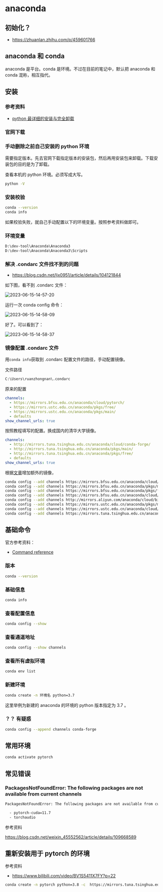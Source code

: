 # anaconda

## 初始化？

- https://zhuanlan.zhihu.com/p/459601766

## anaconda 和 conda

anaconda 是平台。conda 是环境。不过在目前的笔记中，默认把 anaconda 和 conda 混称，相互指代。

## 安装

### 参考资料

- [python 最详细的安装与完全卸载](https://blog.csdn.net/hgnuxc_1993/article/details/114675594)

### 官网下载

### 手动删除之前自己安装的 python 环境

需要指定版本。先去官网下载指定版本的安装包，然后再用安装包来卸载。下载安装包的目的是为了卸载。

查看本机的 python 环境。必须写成大写。

```bash
python -V
```

### 安装校验

```bash
conda --version
conda info
```

如果校验失败，就自己手动配置以下的环境变量。按照参考资料做即可。

### 环境变量

```bash
D:\dev-tool\Anaconda\Anaconda3
D:\dev-tool\Anaconda\Anaconda3\Scripts
```

### 解决 .condarc 文件找不到的问题

- https://blog.csdn.net/ljx0951/article/details/104121844

如下图，看不到 .condarc 文件：

![2023-06-15-14-57-20](https://cdn.jsdelivr.net/gh/RuanZhongNan/img-store/img/2023-06-15-14-57-20.jpg)

运行一次 conda config 命令：

![2023-06-15-14-58-09](https://cdn.jsdelivr.net/gh/RuanZhongNan/img-store/img/2023-06-15-14-58-09.jpg)

好了。可以看到了：

![2023-06-15-14-58-37](https://cdn.jsdelivr.net/gh/RuanZhongNan/img-store/img/2023-06-15-14-58-37.jpg)

### 镜像配置 .condarc 文件

用`conda info`获取到 .condarc 配置文件的路径，手动配置镜像。

文件路径

```bash
C:\Users\ruanzhongnan\.condarc
```

原来的配置

```yaml
channels:
  - https://mirrors.bfsu.edu.cn/anaconda/cloud/pytorch/
  - https://mirrors.ustc.edu.cn/anaconda/pkgs/free/
  - https://mirrors.ustc.edu.cn/anaconda/pkgs/main/
  - defaults
show_channel_urls: true
```

按照教程填写的配置。换成国内的清华大学镜像。

```yaml
channels:
  - http://mirrors.tuna.tsinghua.edu.cn/anaconda/cloud/conda-forge/
  - http://mirrors.tuna.tsinghua.edu.cn/anaconda/pkgs/main/
  - http://mirrors.tuna.tsinghua.edu.cn/anaconda/pkgs/free/
  - defaults
show_channel_urls: true
```

根据[文章](https://blog.csdn.net/weixin_42001274/article/details/127209878)增加额外的镜像，

```bash
conda config --add channels https://mirrors.bfsu.edu.cn/anaconda/cloud/conda-forge/
conda config --add channels https://mirrors.bfsu.edu.cn/anaconda/pkgs/main/
conda config --add channels https://mirrors.bfsu.edu.cn/anaconda/pkgs/free/
conda config --add channels https://mirrors.bfsu.edu.cn/anaconda/cloud/bioconda/
conda config --add channels http://mirrors.aliyun.com/anaconda/cloud/bioconda/
conda config --add channels https://mirrors.ustc.edu.cn/anaconda/pkgs/main/
conda config --add channels https://mirrors.ustc.edu.cn/anaconda/cloud/conda-forge/
conda config --add channels https://mirrors.tuna.tsinghua.edu.cn/anaconda/pkgs/free/
```

## 基础命令

官方参考资料：

- [Command reference](https://docs.conda.io/projects/conda/en/latest/commands.html)

### 版本

```bash
conda --version
```

### 基础信息

```bash
conda info
```

### 查看配置信息

```bash
conda config --show
```

### 查看通道地址

```bash
conda config --show channels
```

### 查看所有虚拟环境

```bash
conda env list
```

### 新建环境

```bash
conda create -n 环境名 python=3.7
```

这里举例为新建的 anaconda 的环境的 python 版本指定为 3.7 。

### ？？ 有疑惑

```bash
conda config --append channels conda-forge
```

## 常用环境

```bash
conda activate pytorch
```

## 常见错误

### PackagesNotFoundError: The following packages are not available from current channels

```bash
PackagesNotFoundError: The following packages are not available from current channels:

  - pytorch-cuda=11.7
  - torchaudio
```

参考资料

https://blog.csdn.net/weixin_45552562/article/details/109668589

## 重新安装用于 pytorch 的环境

参考资料

- https://www.bilibili.com/video/BV1S5411X7FY?p=22

```bash
conda create -n pytorch python=3.8 -c  https://mirrors.tuna.tsinghua.edu.cn/anaconda/pkgs/main
```

